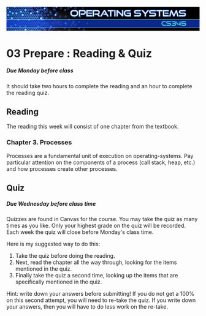 ![](../images/banner.jpg)

# 03 Prepare : Reading & Quiz

##### Due Monday before class

It should take two hours to complete the reading and an hour to complete the reading quiz.

## Reading

The reading this week will consist of one chapter from the textbook.

### Chapter 3\. Processes

Processes are a fundamental unit of execution on operating-systems. Pay particular attention on the components of a process (call stack, heap, etc.) and how processes create other processes.

## Quiz

##### Due Wednesday before class time

Quizzes are found in Canvas for the course. You may take the quiz as many times as you like. Only your highest grade on the quiz will be recorded.  Each week the quiz will close before Monday's class time.

Here is my suggested way to do this:

1.  Take the quiz before doing the reading.
2.  Next, read the chapter all the way through, looking for the items mentioned in the quiz.
3.  Finally take the quiz a second time, looking up the items that are specifically mentioned in the quiz.

Hint: write down your answers before submitting! If you do not get a 100% on this second attempt, you will need to re-take the quiz. If you write down your answers, then you will have to do less work on the re-take.
